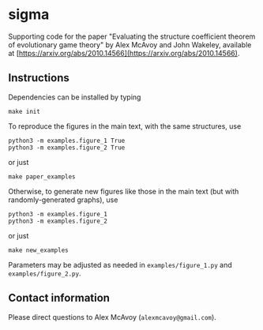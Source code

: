 # sigma

Supporting code for the paper "Evaluating the structure coefficient theorem of evolutionary game theory" by Alex McAvoy and John Wakeley, available at [https://arxiv.org/abs/2010.14566](https://arxiv.org/abs/2010.14566).

## Instructions

Dependencies can be installed by typing

	make init
	
To reproduce the figures in the main text, with the same structures, use


	python3 -m examples.figure_1 True
	python3 -m examples.figure_2 True
	
or just

	make paper_examples
	
Otherwise, to generate new figures like those in the main text (but with randomly-generated graphs), use

	python3 -m examples.figure_1
	python3 -m examples.figure_2
	
or just

	make new_examples
	
Parameters may be adjusted as needed in `examples/figure_1.py` and `examples/figure_2.py`.
	
## Contact information

Please direct questions to Alex McAvoy (`alexmcavoy@gmail.com`).

